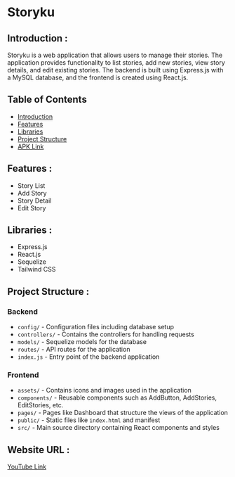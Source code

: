 # Storyku

## <a name="introduction"></a> Introduction :
Storyku is a web application that allows users to manage their stories. The application provides functionality to list stories, add new stories, view story details, and edit existing stories. The backend is built using Express.js with a MySQL database, and the frontend is created using React.js.

## Table of Contents

- [Introduction](#introduction)
- [Features](#features)
- [Libraries](#libraries)
- [Project Structure](#project-structures)
- [APK Link](#apk-link)

## <a name="features"></a> Features :
- Story List
- Add Story
- Story Detail
- Edit Story

## <a name="libraries"></a> Libraries :
- Express.js
- React.js
- Sequelize
- Tailwind CSS

## <a name="project-structures"></a> Project Structure :
### Backend
* `config/` - Configuration files including database setup
* `controllers/` - Contains the controllers for handling requests
* `models/` - Sequelize models for the database
* `routes/` - API routes for the application
* `index.js` - Entry point of the backend application

### Frontend
* `assets/` - Contains icons and images used in the application
* `components/` - Reusable components such as AddButton, AddStories, EditStories, etc.
* `pages/` - Pages like Dashboard that structure the views of the application
* `public/` - Static files like `index.html` and manifest
* `src/` - Main source directory containing React components and styles

## <a name="apk-link"></a> Website URL :
[YouTube Link](https://your-youtube-link-here)
